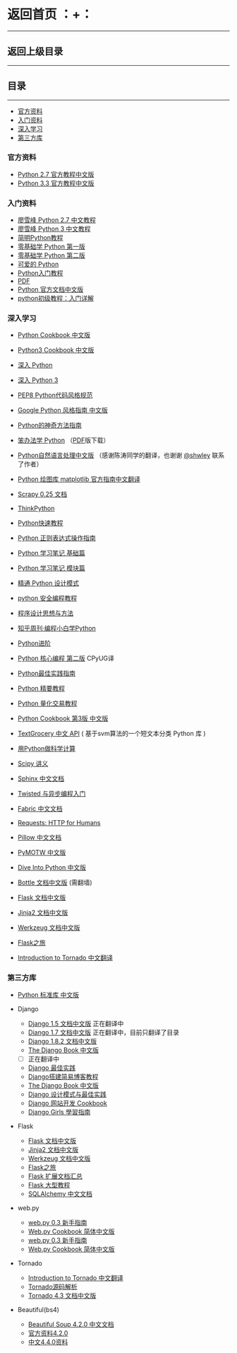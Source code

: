 # 返回首页 ：+：
---
## 返回上级目录
---
## 目录
---
- [官方资料](#官方资料)
- [入门资料](#入门资料)
- [深入学习](#深入学习)
- [第三方库](#第三方库)

### 官方资料
- [Python 2.7 官方教程中文版](http://www.pythondoc.com/pythontutorial27/index.html)
- [Python 3.3 官方教程中文版](http://www.pythondoc.com/pythontutorial3/index.html)

### 入门资料
- [廖雪峰 Python 2.7 中文教程](http://www.liaoxuefeng.com/wiki/001374738125095c955c1e6d8bb493182103fac9270762a000)
- [廖雪峰 Python 3 中文教程](http://www.liaoxuefeng.com/wiki/0014316089557264a6b348958f449949df42a6d3a2e542c000)
- [简明Python教程](http://www.kuqin.com/abyteofpython_cn/)
- [零基础学 Python 第一版](http://www.kancloud.cn/kancloud/python-basic)
- [零基础学 Python 第二版](http://www.kancloud.cn/kancloud/starter-learning-python)
- [可爱的 Python](http://lovelypython.readthedocs.org/en/latest/)
- [Python入门教程](http://liam0205.me/2013/11/02/Python-tutorial-zh_cn/)
- [PDF](http://liam0205.me/attachment/Python/The_Python_Tutorial_zh-cn.pdf)
- [Python 官方文档中文版](http://data.digitser.net/zh-CN/python_index.html)
- [python初级教程：入门详解](http://www.crifan.com/files/doc/docbook/python_beginner_tutorial/release/html/python_beginner_tutorial.html)

### 深入学习
- [Python Cookbook 中文版](http://www.kancloud.cn/thinkphp/python-cookbook)
- [Python3 Cookbook 中文版](https://github.com/yidao620c/python3-cookbook)
- [深入 Python](http://www.kuqin.com/docs/diveintopythonzh-cn-5.4b/html/toc/)
- [深入 Python 3](http://old.sebug.net/paper/books/dive-into-python3/)
- [PEP8 Python代码风格规范](https://code.google.com/p/zhong-wiki/wiki/PEP8)
- [Google Python 风格指南 中文版](http://zh-google-styleguide.readthedocs.org/en/latest/google-python-styleguide/)
- [Python的神奇方法指南](http://article.yeeyan.org/view/311527/287706)
- [笨办法学 Python](http://sebug.net/paper/books/LearnPythonTheHardWay/) （[PDF](http://liam0205.me/attachment/Python/PyHardWay/Learn_Python_The_Hard_Way_zh-cn.pdf)版下载）
- [Python自然语言处理中文版](http://pan.baidu.com/s/1qW4pvnY) （感谢陈涛同学的翻译，也谢谢 [@shwley](https://github.com/shwley) 联系了作者）
- [Python 绘图库 matplotlib 官方指南中文翻译](http://liam0205.me/2014/09/11/matplotlib-tutorial-zh-cn/)
- [Scrapy 0.25 文档](http://scrapy-chs.readthedocs.org/zh_CN/latest/)
- [ThinkPython](https://github.com/carfly/thinkpython-cn)
- [Python快速教程](http://www.cnblogs.com/vamei/archive/2012/09/13/2682778.html)
- [Python 正则表达式操作指南](http://wiki.ubuntu.org.cn/Python正则表达式操作指南)

- [Python 学习笔记 基础篇](http://www.kuqin.com/docs/pythonbasic.html)
- [Python 学习笔记 模块篇](http://www.kuqin.com/docs/pythonmodule.html)
- [精通 Python 设计模式](https://github.com/cundi/Mastering.Python.Design.Patterns)
- [python 安全编程教程](https://github.com/smartFlash/pySecurity)
- [程序设计思想与方法](https://www.gitbook.com/book/wizardforcel/sjtu-cs902-courseware/details)
- [知乎周刊·编程小白学Python](https://read.douban.com/ebook/16691849/)
- [Python进阶](https://www.gitbook.com/book/eastlakeside/interpy-zh/details)
- [Python 核心编程 第二版](https://wizardforcel.gitbooks.io/core-python-2e/content/) CPyUG译
- [Python最佳实践指南](http://pythonguidecn.readthedocs.io/zh/latest/)
- [Python 精要教程](https://www.gitbook.com/book/wizardforcel/python-essential-tutorial/details)
- [Python 量化交易教程](https://www.gitbook.com/book/wizardforcel/python-quant-uqer/details)
- [Python Cookbook 第3版 中文版](http://python3-cookbook.readthedocs.org/zh_CN/latest/)
- [TextGrocery 中文 API](http://textgrocery.readthedocs.org/zh/latest/index.html) ( 基于svm算法的一个短文本分类 Python 库 )
- [用Python做科学计算](http://old.sebug.net/paper/books/scipydoc)
- [Scipy 讲义](https://github.com/cloga/scipy-lecture-notes_cn)
- [Sphinx 中文文档](http://www.pythondoc.com/sphinx/index.html)
- [Twisted 与异步编程入门](http://likebeta.gitbooks.io/twisted-intro-cn/)
- [Fabric 中文文档](http://fabric-chs.readthedocs.org)
- [Requests: HTTP for Humans](http://requests-docs-cn.readthedocs.org/zh_CN/latest/)
- [Pillow 中文文档](http://pillow-cn.readthedocs.org/en/latest/#)
- [PyMOTW 中文版](http://pymotwcn.readthedocs.org/en/latest/index.html)
- [Dive Into Python 中文版](http://woodpecker.org.cn/diveintopython/)
- [Bottle 文档中文版](https://associates.amazon.cn/gp/associates/network/main.html) (需翻墙)
- [Flask 文档中文版](http://docs.jinkan.org/docs/flask/)
- [Jinja2 文档中文版](http://docs.jinkan.org/docs/jinja2/)
- [Werkzeug 文档中文版](http://werkzeug-docs-cn.readthedocs.org/zh_CN/latest/)
- [Flask之旅](http://spacewander.github.io/explore-flask-zh)
- [Introduction to Tornado 中文翻译](http://demo.pythoner.com/itt2zh/index.html)


### 第三方库
- [Python 标准库 中文版](http://old.sebug.net/paper/books/python/%E3%80%8APython%E6%A0%87%E5%87%86%E5%BA%93%E3%80%8B%E4%B8%AD%E6%96%87%E7%89%88.pdf)
- Django
    - [Django 1.5 文档中文版](http://django-chinese-docs.readthedocs.org/en/latest/) 正在翻译中
    - [Diango 1.7 文档中文版](http://django-1-7-doc.coding.io/)  正在翻译中，目前只翻译了目录
    - [Django 1.8.2 文档中文版](http://python.usyiyi.cn/django/index.html)
    - [The Django Book 中文版](http://djangobook.py3k.cn/2.0/)
    - [ ] 正在翻译中
    - [Django 最佳实践](https://github.com/yangyubo/zh-django-best-practices)
    - [Django搭建简易博客教程](https://www.gitbook.com/book/andrew-liu/django-blog/details)
    - [The Django Book 中文版](http://djangobook.py3k.cn/2.0/)
    - [Django 设计模式与最佳实践](https://github.com/cundi/Django-Design-Patterns-and-Best-Practices)
    - [Django 网站开发 Cookbook](https://github.com/cundi/Web.Development.with.Django.Cookbook)
    - [Django Girls 學習指南](https://www.gitbook.com/book/djangogirlstaipei/django-girls-taipei-tutorial/details)
- Flask
    - [Flask 文档中文版](http://docs.jinkan.org/docs/flask/)
    - [Jinja2 文档中文版](http://docs.jinkan.org/docs/jinja2/)
    - [Werkzeug 文档中文版](http://werkzeug-docs-cn.readthedocs.org/zh_CN/latest/)
    - [Flask之旅](http://spacewander.github.io/explore-flask-zh/)
    - [Flask 扩展文档汇总](https://www.gitbook.com/book/wizardforcel/flask-extension-docs/details)
    - [Flask 大型教程](http://www.pythondoc.com/flask-mega-tutorial/index.html)
    - [SQLAlchemy 中文文档](https://github.com/sixu05202004/sqlalchemy-docs-cn)
- web.py
    - [web.py 0.3 新手指南](http://webpy.org/tutorial3.zh-cn)
    - [Web.py Cookbook 简体中文版](http://webpy.org/cookbook/index.zh-cn)
    - [web.py 0.3 新手指南](http://webpy.org/tutorial3.zh-cn)
    - [Web.py Cookbook 简体中文版](http://webpy.org/cookbook/index.zh-cn)
- Tornado
    - [Introduction to Tornado 中文翻译](http://demo.pythoner.com/itt2zh/index.html)
    - [Tornado源码解析](http://www.nowamagic.net/academy/detail/13321002)
    - [Tornado 4.3 文档中文版](https://tornado-zh.readthedocs.org/zh/latest/)

- Beautiful(bs4)
    - [Beautiful Soup 4.2.0 中文文档](http://beautifulsoup.readthedocs.org/zh_CN/latest/)
    - [官方资料4.2.0](https://www.crummy.com/software/BeautifulSoup/bs4/doc/index.zh.html)
    - [中文4.4.0资料](http://beautifulsoup.readthedocs.io/zh_CN/latest/#id14)
